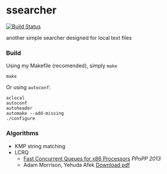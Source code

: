 ssearcher
=========

[![Build Status](https://travis-ci.org/styx-hy/ssearcher.png)](https://travis-ci.org/styx-hy/ssearcher)

another simple searcher designed for local text files

### Build

Using my Makefile (recomended), simply `make`

    make

Or using `autoconf`:

    aclocal
    autoconf
    autoheader
    automake --add-missing
    ./configure

### Algorithms

- KMP string matching
- LCRQ
  - [Fast Concurrent Queues for x86 Processors](http://dl.acm.org/citation.cfm?id=2442527) _PPoPP 2013_
  - Adam Morrison, Yehuda Afek [Download pdf](http://www.cs.tau.ac.il/~adamx/g.php?link=http://www.cs.tau.ac.il/~adamx/ppopp2013-x86queues.pdf)
    
